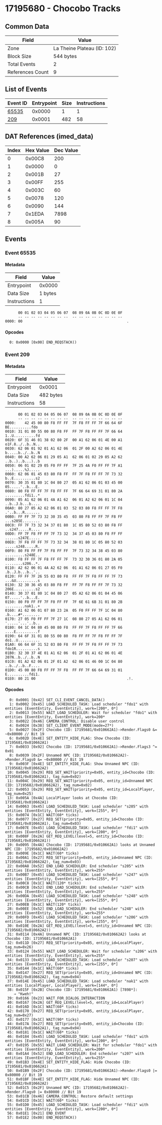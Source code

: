 # 17195680 - Chocobo Tracks

## Common Data

| Field            | Value                       |
|------------------|-----------------------------|
| Zone             | La Theine Plateau (ID: 102) |
| Block Size       | 544 bytes                   |
| Total Events     | 2                           |
| References Count | 9                           |

## List of Events

| Event ID              | Entrypoint   |   Size |   Instructions |
|-----------------------|--------------|--------|----------------|
| [65535](#event-65535) | 0x0000       |      1 |              1 |
| [209](#event-209)     | 0x0001       |    482 |             58 |

## DAT References (imed_data)

|   Index | Hex Value   |   Dec Value |
|---------|-------------|-------------|
|       0 | 0x00C8      |         200 |
|       1 | 0x0000      |           0 |
|       2 | 0x001B      |          27 |
|       3 | 0x00FF      |         255 |
|       4 | 0x003C      |          60 |
|       5 | 0x0078      |         120 |
|       6 | 0x0090      |         144 |
|       7 | 0x1EDA      |        7898 |
|       8 | 0x005A      |          90 |

## Events

### Event 65535

#### Metadata

| Field        | Value   |
|--------------|---------|
| Entrypoint   | 0x0000  |
| Data Size    | 1 bytes |
| Instructions | 1       |

```
      00 01 02 03 04 05 06 07  08 09 0A 0B 0C 0D 0E 0F
      -- -- -- -- -- -- -- --  -- -- -- -- -- -- -- --
0000: 00                                                .               
```

#### Opcodes

```
  0: 0x0000 [0x00] END_REQSTACK()
```

### Event 209

#### Metadata

| Field        | Value     |
|--------------|-----------|
| Entrypoint   | 0x0001    |
| Data Size    | 482 bytes |
| Instructions | 58        |

```
      00 01 02 03 04 05 06 07  08 09 0A 0B 0C 0D 0E 0F
      -- -- -- -- -- -- -- --  -- -- -- -- -- -- -- --
0000:    42 45 00 80 F8 FF FF  7F F8 FF FF 7F 66 64 6F   BE..........fdo
0010: 31 01 80 55 00 80 F8 FF  FF 7F F8 FF FF 7F 66 64  1..U..........fd
0020: 6F 31 46 01 38 02 80 2F  00 A1 62 06 01 4E 00 A1  o1F.8../..b..N..
0030: 62 06 01 92 01 A1 62 06  01 2F 00 A2 62 06 01 4E  b.....b../..b..N
0040: 00 A2 62 06 01 29 05 A1  62 06 01 02 29 05 A2 62  ..b..)..b...)..b
0050: 06 01 02 29 05 F0 FF FF  7F 25 4A F0 FF FF 7F A1  ...).....%J.....
0060: 62 06 01 45 03 80 F8 FF  FF 7F F8 FF FF 7F 73 32  b..E..........s2
0070: 30 35 01 80 1C 04 80 27  05 A1 62 06 01 03 45 00  05.....'..b...E.
0080: 80 F8 FF FF 7F F8 FF FF  7F 66 64 69 31 01 80 2A  .........fdi1..*
0090: 05 A1 62 06 01 4A A1 62  06 01 A2 62 06 01 1C 04  ..b..J.b...b....
00A0: 80 27 05 A2 62 06 01 03  52 03 80 F8 FF FF 7F F8  .'..b...R.......
00B0: FF FF 7F 73 32 30 35 45  03 80 F8 FF FF 7F F8 FF  ...s205E........
00C0: FF 7F 73 32 34 37 01 80  1C 05 80 52 03 80 F8 FF  ..s247.....R....
00D0: FF 7F F8 FF FF 7F 73 32  34 37 45 03 80 F8 FF FF  ......s247E.....
00E0: 7F F8 FF FF 7F 73 32 34  38 01 80 1C 05 80 52 03  .....s248.....R.
00F0: 80 F8 FF FF 7F F8 FF FF  7F 73 32 34 38 45 03 80  .........s248E..
0100: F8 FF FF 7F F8 FF FF 7F  73 32 30 36 01 80 2A 05  ........s206..*.
0110: A2 62 06 01 4A A2 62 06  01 A1 62 06 01 27 05 F0  .b..J.b...b..'..
0120: FF FF 7F 26 55 03 80 F8  FF FF 7F F8 FF FF 7F 73  ...&U..........s
0130: 32 30 36 45 03 80 F8 FF  FF 7F F8 FF FF 7F 73 32  206E..........s2
0140: 30 37 01 80 1C 04 80 27  05 A2 62 06 01 04 45 06  07.....'..b...E.
0150: 80 F0 FF FF 7F F0 FF FF  7F 6E 61 6B 31 01 80 2B  .........nak1..+
0160: A1 62 06 01 07 80 23 2A  05 F0 FF FF 7F 1C 04 80  .b....#*........
0170: 27 05 F0 FF FF 7F 27 1C  08 80 27 05 A1 62 06 01  '.....'...'..b..
0180: 04 1C 04 80 45 00 80 F8  FF FF 7F F8 FF FF 7F 66  ....E..........f
0190: 64 6F 31 01 80 55 00 80  F8 FF FF 7F F8 FF FF 7F  do1..U..........
01A0: 66 64 6F 31 52 03 80 F8  FF FF 7F F8 FF FF 7F 73  fdo1R..........s
01B0: 32 30 37 4E 01 A1 62 06  01 2F 01 A1 62 06 01 4E  207N..b../..b..N
01C0: 01 A2 62 06 01 2F 01 A2  62 06 01 46 00 1C 04 80  ..b../..b..F....
01D0: 45 00 80 F8 FF FF 7F F8  FF FF 7F 66 64 69 31 01  E..........fdi1.
01E0: 80 21 00                                          .!.             
```

#### Opcodes

```
  0: 0x0001 [0x42] SET_CLI_EVENT_CANCEL_DATA()
  1: 0x0002 [0x45] LOAD_SCHEDULED_TASK: Load scheduler "fdo1" with entities [EventEntity, EventEntity], work=[200*, 0*]
  2: 0x0013 [0x55] WAIT_LOAD_SCHEDULER: Wait for scheduler "fdo1" with entities [EventEntity, EventEntity], work=200*
  3: 0x0022 [0x46] CAMERA_CONTROL: Disable user control
  4: 0x0024 [0x38] SET_CLIENT_EVENT_MODE(mode=27*)
  5: 0x0027 [0x2F] Chocobo (ID: 17195681/0x010662A1)->Render.Flags0 &= ~0x80000 // Bit 19
  6: 0x002D [0x4E] SET_ENTITY_HIDE_FLAG: Show Chocobo (ID: 17195681/0x010662A1)
  7: 0x0033 [0x92] Chocobo (ID: 17195681/0x010662A1)->Render.Flags3 ^= 0x01
  8: 0x0039 [0x2F] Unnamed NPC (ID: 17195682/0x010662A2)->Render.Flags0 &= ~0x80000 // Bit 19
  9: 0x003F [0x4E] SET_ENTITY_HIDE_FLAG: Show Unnamed NPC (ID: 17195682/0x010662A2)
 10: 0x0045 [0x29] REQ_SET_WAIT(priority=0x05, entity_id=Chocobo (ID: 17195681/0x010662A1), tag_num=0x02)
 11: 0x004C [0x29] REQ_SET_WAIT(priority=0x05, entity_id=Unnamed NPC (ID: 17195682/0x010662A2), tag_num=0x02)
 12: 0x0053 [0x29] REQ_SET_WAIT(priority=0x05, entity_id=LocalPlayer, tag_num=0x25)
 13: 0x005A [0x4A] LocalPlayer looks at Chocobo (ID: 17195681/0x010662A1)
 14: 0x0063 [0x45] LOAD_SCHEDULED_TASK: Load scheduler "s205" with entities [EventEntity, EventEntity], work=[255*, 0*]
 15: 0x0074 [0x1C] WAIT(60* ticks)
 16: 0x0077 [0x27] REQ_SET(priority=0x05, entity_id=Chocobo (ID: 17195681/0x010662A1), tag_num=0x03)
 17: 0x007E [0x45] LOAD_SCHEDULED_TASK: Load scheduler "fdi1" with entities [EventEntity, EventEntity], work=[200*, 0*]
 18: 0x008F [0x2A] GET_REQ_LEVEL(level=5, entity_id=Chocobo (ID: 17195681/0x010662A1))
 19: 0x0095 [0x4A] Chocobo (ID: 17195681/0x010662A1) looks at Unnamed NPC (ID: 17195682/0x010662A2)
 20: 0x009E [0x1C] WAIT(60* ticks)
 21: 0x00A1 [0x27] REQ_SET(priority=0x05, entity_id=Unnamed NPC (ID: 17195682/0x010662A2), tag_num=0x03)
 22: 0x00A8 [0x52] END_LOAD_SCHEDULER: End scheduler "s205" with entities [EventEntity, EventEntity], work=255*
 23: 0x00B7 [0x45] LOAD_SCHEDULED_TASK: Load scheduler "s247" with entities [EventEntity, EventEntity], work=[255*, 0*]
 24: 0x00C8 [0x1C] WAIT(120* ticks)
 25: 0x00CB [0x52] END_LOAD_SCHEDULER: End scheduler "s247" with entities [EventEntity, EventEntity], work=255*
 26: 0x00DA [0x45] LOAD_SCHEDULED_TASK: Load scheduler "s248" with entities [EventEntity, EventEntity], work=[255*, 0*]
 27: 0x00EB [0x1C] WAIT(120* ticks)
 28: 0x00EE [0x52] END_LOAD_SCHEDULER: End scheduler "s248" with entities [EventEntity, EventEntity], work=255*
 29: 0x00FD [0x45] LOAD_SCHEDULED_TASK: Load scheduler "s206" with entities [EventEntity, EventEntity], work=[255*, 0*]
 30: 0x010E [0x2A] GET_REQ_LEVEL(level=5, entity_id=Unnamed NPC (ID: 17195682/0x010662A2))
 31: 0x0114 [0x4A] Unnamed NPC (ID: 17195682/0x010662A2) looks at Chocobo (ID: 17195681/0x010662A1)
 32: 0x011D [0x27] REQ_SET(priority=0x05, entity_id=LocalPlayer, tag_num=0x26)
 33: 0x0124 [0x55] WAIT_LOAD_SCHEDULER: Wait for scheduler "s206" with entities [EventEntity, EventEntity], work=255*
 34: 0x0133 [0x45] LOAD_SCHEDULED_TASK: Load scheduler "s207" with entities [EventEntity, EventEntity], work=[255*, 0*]
 35: 0x0144 [0x1C] WAIT(60* ticks)
 36: 0x0147 [0x27] REQ_SET(priority=0x05, entity_id=Unnamed NPC (ID: 17195682/0x010662A2), tag_num=0x04)
 37: 0x014E [0x45] LOAD_SCHEDULED_TASK: Load scheduler "nak1" with entities [LocalPlayer, LocalPlayer], work=[144*, 0*]
 38: 0x015F [0x2B] Chocobo (ID: 17195681/0x010662A1) [7898*]:
    → "Kweh!"
 39: 0x0166 [0x23] WAIT_FOR_DIALOG_INTERACTION
 40: 0x0167 [0x2A] GET_REQ_LEVEL(level=5, entity_id=LocalPlayer)
 41: 0x016D [0x1C] WAIT(60* ticks)
 42: 0x0170 [0x27] REQ_SET(priority=0x05, entity_id=LocalPlayer, tag_num=0x27)
 43: 0x0177 [0x1C] WAIT(90* ticks)
 44: 0x017A [0x27] REQ_SET(priority=0x05, entity_id=Chocobo (ID: 17195681/0x010662A1), tag_num=0x04)
 45: 0x0181 [0x1C] WAIT(60* ticks)
 46: 0x0184 [0x45] LOAD_SCHEDULED_TASK: Load scheduler "fdo1" with entities [EventEntity, EventEntity], work=[200*, 0*]
 47: 0x0195 [0x55] WAIT_LOAD_SCHEDULER: Wait for scheduler "fdo1" with entities [EventEntity, EventEntity], work=200*
 48: 0x01A4 [0x52] END_LOAD_SCHEDULER: End scheduler "s207" with entities [EventEntity, EventEntity], work=255*
 49: 0x01B3 [0x4E] SET_ENTITY_HIDE_FLAG: Hide Chocobo (ID: 17195681/0x010662A1)
 50: 0x01B9 [0x2F] Chocobo (ID: 17195681/0x010662A1)->Render.Flags0 |= 0x80000 // Bit 19
 51: 0x01BF [0x4E] SET_ENTITY_HIDE_FLAG: Hide Unnamed NPC (ID: 17195682/0x010662A2)
 52: 0x01C5 [0x2F] Unnamed NPC (ID: 17195682/0x010662A2)->Render.Flags0 |= 0x80000 // Bit 19
 53: 0x01CB [0x46] CAMERA_CONTROL: Restore default settings
 54: 0x01CD [0x1C] WAIT(60* ticks)
 55: 0x01D0 [0x45] LOAD_SCHEDULED_TASK: Load scheduler "fdi1" with entities [EventEntity, EventEntity], work=[200*, 0*]
 56: 0x01E1 [0x21] END_EVENT
 57: 0x01E2 [0x00] END_REQSTACK()
```
